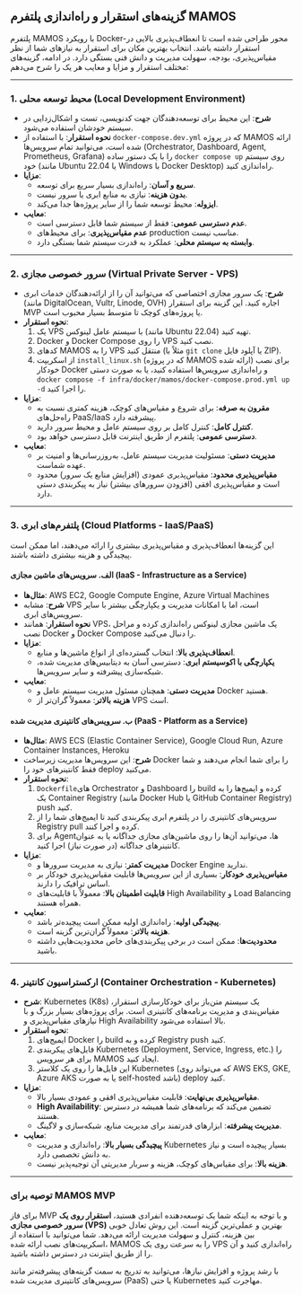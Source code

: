 ## گزینه‌های استقرار و راه‌اندازی پلتفرم MAMOS

پلتفرم MAMOS با رویکرد Docker-محور طراحی شده است تا انعطاف‌پذیری بالایی در استقرار داشته باشد. انتخاب بهترین مکان برای استقرار به نیازهای شما از نظر مقیاس‌پذیری، بودجه، سهولت مدیریت و دانش فنی بستگی دارد. در ادامه، گزینه‌های مختلف استقرار و مزایا و معایب هر یک را شرح می‌دهم:

---

### 1. **محیط توسعه محلی (Local Development Environment)**

*   **شرح**: این محیط برای توسعه‌دهندگان جهت کدنویسی، تست و اشکال‌زدایی در سیستم خودشان استفاده می‌شود.
*   **نحوه استقرار**: با استفاده از `docker-compose.dev.yml` که در پروژه MAMOS ارائه شده است، می‌توانید تمام سرویس‌ها (Orchestrator, Dashboard, Agent, Prometheus, Grafana) را با یک دستور ساده `docker compose up` روی سیستم خود (مانند Ubuntu 22.04 یا Windows با Docker Desktop) راه‌اندازی کنید.
*   **مزایا**:
    *   **سریع و آسان**: راه‌اندازی بسیار سریع برای توسعه.
    *   **بدون هزینه**: نیازی به منابع ابری یا سرور نیست.
    *   **ایزوله**: محیط توسعه شما را از سایر پروژه‌ها جدا می‌کند.
*   **معایب**:
    *   **عدم دسترسی عمومی**: فقط از سیستم شما قابل دسترسی است.
    *   **عدم مقیاس‌پذیری**: برای محیط‌های production مناسب نیست.
    *   **وابسته به سیستم محلی**: عملکرد به قدرت سیستم شما بستگی دارد.

---

### 2. **سرور خصوصی مجازی (Virtual Private Server - VPS)**

*   **شرح**: یک سرور مجازی اختصاصی که می‌توانید آن را از ارائه‌دهندگان خدمات ابری (مانند DigitalOcean, Vultr, Linode, OVH) اجاره کنید. این گزینه برای استقرار MVP یا پروژه‌های کوچک تا متوسط بسیار محبوب است.
*   **نحوه استقرار**: 
    1.  یک VPS با سیستم عامل لینوکس (مانند Ubuntu 22.04) تهیه کنید.
    2.  Docker و Docker Compose را روی VPS نصب کنید.
    3.  کدهای MAMOS را به VPS منتقل کنید (مثلاً با `git clone` یا آپلود فایل ZIP).
    4.  از اسکریپت `install_linux.sh` (که در پروژه MAMOS ارائه شده) برای نصب خودکار Docker و راه‌اندازی سرویس‌ها استفاده کنید، یا به صورت دستی `docker compose -f infra/docker/mamos/docker-compose.prod.yml up -d` را اجرا کنید.
*   **مزایا**:
    *   **مقرون به صرفه**: برای شروع و مقیاس‌های کوچک، هزینه کمتری نسبت به راه‌حل‌های PaaS/IaaS پیشرفته دارد.
    *   **کنترل کامل**: کنترل کامل بر روی سیستم عامل و محیط سرور دارید.
    *   **دسترسی عمومی**: پلتفرم از طریق اینترنت قابل دسترسی خواهد بود.
*   **معایب**:
    *   **مدیریت دستی**: مسئولیت مدیریت سیستم عامل، به‌روزرسانی‌ها و امنیت بر عهده شماست.
    *   **مقیاس‌پذیری محدود**: مقیاس‌پذیری عمودی (افزایش منابع یک سرور) محدود است و مقیاس‌پذیری افقی (افزودن سرورهای بیشتر) نیاز به پیکربندی دستی دارد.

---

### 3. **پلتفرم‌های ابری (Cloud Platforms - IaaS/PaaS)**

این گزینه‌ها انعطاف‌پذیری و مقیاس‌پذیری بیشتری را ارائه می‌دهند، اما ممکن است پیچیدگی و هزینه بیشتری داشته باشند.

#### الف. **سرویس‌های ماشین مجازی (IaaS - Infrastructure as a Service)**

*   **مثال‌ها**: AWS EC2, Google Compute Engine, Azure Virtual Machines
*   **شرح**: مشابه VPS است، اما با امکانات مدیریت و یکپارچگی بیشتر با سایر سرویس‌های ابری.
*   **نحوه استقرار**: همانند VPS، یک ماشین مجازی لینوکس راه‌اندازی کرده و مراحل نصب Docker و Docker Compose را دنبال می‌کنید.
*   **مزایا**:
    *   **انعطاف‌پذیری بالا**: انتخاب گسترده‌ای از انواع ماشین‌ها و منابع.
    *   **یکپارچگی با اکوسیستم ابری**: دسترسی آسان به دیتابیس‌های مدیریت شده، شبکه‌سازی پیشرفته و سایر سرویس‌ها.
*   **معایب**: 
    *   **مدیریت دستی**: همچنان مسئول مدیریت سیستم عامل و Docker هستید.
    *   **هزینه بالاتر**: معمولاً گران‌تر از VPS است.

#### ب. **سرویس‌های کانتینری مدیریت شده (PaaS - Platform as a Service)**

*   **مثال‌ها**: AWS ECS (Elastic Container Service), Google Cloud Run, Azure Container Instances, Heroku
*   **شرح**: این سرویس‌ها مدیریت زیرساخت Docker را برای شما انجام می‌دهند و شما فقط کانتینرهای خود را deploy می‌کنید.
*   **نحوه استقرار**: 
    1.  `Dockerfile`های Orchestrator و Dashboard را build کرده و ایمیج‌ها را به یک Container Registry (مانند Docker Hub یا GitHub Container Registry) push کنید.
    2.  سرویس‌های کانتینری را در پلتفرم ابری پیکربندی کنید تا ایمیج‌های شما را از Registry pull کرده و اجرا کنند.
    3.  برای Agentها، می‌توانید آن‌ها را روی ماشین‌های مجازی جداگانه یا به عنوان کانتینرهای جداگانه (در صورت نیاز) اجرا کنید.
*   **مزایا**:
    *   **مدیریت کمتر**: نیازی به مدیریت سرورها و Docker Engine ندارید.
    *   **مقیاس‌پذیری خودکار**: بسیاری از این سرویس‌ها قابلیت مقیاس‌پذیری خودکار بر اساس ترافیک را دارند.
    *   **قابلیت اطمینان بالا**: معمولاً با قابلیت‌های High Availability و Load Balancing همراه هستند.
*   **معایب**:
    *   **پیچیدگی اولیه**: راه‌اندازی اولیه ممکن است پیچیده‌تر باشد.
    *   **هزینه بالاتر**: معمولاً گران‌ترین گزینه است.
    *   **محدودیت‌ها**: ممکن است در برخی پیکربندی‌های خاص محدودیت‌هایی داشته باشید.

---

### 4. **ارکستراسیون کانتینر (Container Orchestration - Kubernetes)**

*   **شرح**: Kubernetes (K8s) یک سیستم متن‌باز برای خودکارسازی استقرار، مقیاس‌بندی و مدیریت برنامه‌های کانتینری است. برای پروژه‌های بسیار بزرگ و با نیازهای مقیاس‌پذیری و High Availability بالا استفاده می‌شود.
*   **نحوه استقرار**: 
    1.  ایمیج‌های Docker را build کرده و به Registry push کنید.
    2.  فایل‌های پیکربندی Kubernetes (Deployment, Service, Ingress, etc.) را برای هر سرویس MAMOS ایجاد کنید.
    3.  این فایل‌ها را روی یک کلاستر Kubernetes (که می‌تواند روی AWS EKS, GKE, Azure AKS یا به صورت self-hosted باشد) deploy کنید.
*   **مزایا**:
    *   **مقیاس‌پذیری بی‌نهایت**: قابلیت مقیاس‌پذیری افقی و عمودی بسیار بالا.
    *   **High Availability**: تضمین می‌کند که برنامه‌های شما همیشه در دسترس هستند.
    *   **مدیریت پیشرفته**: ابزارهای قدرتمند برای مدیریت منابع، شبکه‌سازی و لاگینگ.
*   **معایب**:
    *   **پیچیدگی بسیار بالا**: راه‌اندازی و مدیریت Kubernetes بسیار پیچیده است و نیاز به دانش تخصصی دارد.
    *   **هزینه بالا**: برای مقیاس‌های کوچک، هزینه و سربار مدیریتی آن توجیه‌پذیر نیست.

---

### توصیه برای MAMOS MVP

برای فاز MVP و با توجه به اینکه شما یک توسعه‌دهنده انفرادی هستید، **استقرار روی یک سرور خصوصی مجازی (VPS)** بهترین و عملی‌ترین گزینه است. این روش تعادل خوبی بین هزینه، کنترل و سهولت مدیریت ارائه می‌دهد. شما می‌توانید با استفاده از اسکریپت‌های نصب ارائه شده، MAMOS را به سرعت روی یک VPS راه‌اندازی کنید و آن را از طریق اینترنت در دسترس داشته باشید.

با رشد پروژه و افزایش نیازها، می‌توانید به تدریج به سمت گزینه‌های پیشرفته‌تر مانند سرویس‌های کانتینری مدیریت شده (PaaS) یا حتی Kubernetes مهاجرت کنید.
